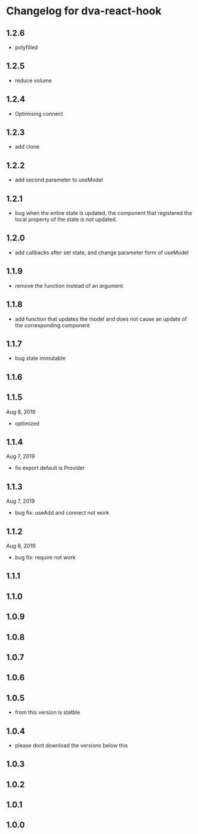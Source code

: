# Changelog for dva-react-hook

## 1.2.6

- polyfilled

## 1.2.5

- reduce volume

## 1.2.4

- Optimising connect 

## 1.2.3

- add clone

## 1.2.2

- add second parameter to useModel

## 1.2.1

- bug  when the entire state is updated, the component that registered the local property of the state  is not updated. 

## 1.2.0

- add callbacks after set state, and change parameter form of useModel


## 1.1.9

- remove the function instead of an argument

## 1.1.8

- add function that updates the model and does not cause an update of the corresponding component

## 1.1.7
- bug state immutable
## 1.1.6
## 1.1.5

Aug 8, 2019

- optimized

## 1.1.4

Aug 7, 2019

- fix export default is Provider 


## 1.1.3

Aug 7, 2019

- bug fix: useAdd and connect not work

## 1.1.2

Aug 6, 2019

- bug fix: require not work

## 1.1.1

## 1.1.0

## 1.0.9

## 1.0.8

## 1.0.7

## 1.0.6

## 1.0.5

- from this version is statble

## 1.0.4

- please dont download the versions below this

## 1.0.3

## 1.0.2

## 1.0.1

## 1.0.0


